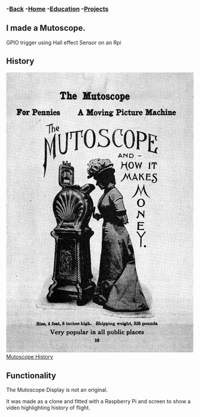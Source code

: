 ### -[Back](https://sparkesys.github.io/Projects)	-[Home](https://sparkesys.github.io)	-[Education](https://sparkesys.github.io/Education)	-[Projects](https://SPARKESYS.github.io/Projects)

## I made a Mutoscope.

GPIO trigger using Hall effect Sensor on an Rpi

## History
![Mutoscope](/assets/images/640px-Mutoscope,_1899_(bis).jpg)
[Mutoscope History](https://www.wikiwand.com/en/Mutoscope)

## Functionality

The Mutoscope Display is not an original.

It was made as a clone and fitted with a Raspberry Pi and screen to show a video highlighting history of flight.


